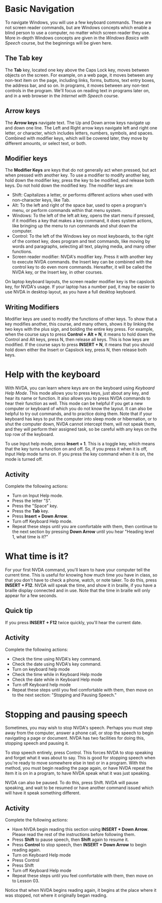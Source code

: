 Basic Navigation
================

To navigate Windows, you will use a few keyboard commands. These are not screen
reader commands, but are Windows concepts which enable a blind person to
use a computer, no matter which screen reader they use. More in-depth
Windows concepts are given in the *Windows Basics with Speech* course,
but the beginnings will be given here.

The Tab key
-----------

The **Tab** key, located one key above the Caps Lock key, moves between
objects on the screen. For example, on a web page, it moves between any
non-text item on the page, including links, forms, buttons, text entry
boxes, the address bar, and so on. In programs, it moves between any
non-text controls in the program. We'll focus on reading text in
programs later on, and in a web browser in the *Internet with Speech*
course.

Arrow keys
----------

The **Arrow keys** navigate text. The Up and Down arrow keys navigate up
and down one line. The Left and Right arrow keys navigate left and right
one letter, or character, which includes letters, numbers, symbols, and
spaces. Combined with modifier keys, which will be covered later, they
move by different amounts, or select text, or both.

Modifier keys
-------------

The **Modifier Keys** are keys that do not generally act when pressed,
but act when pressed with another key. To use a modifier to modify
another key, hold down the modifier key, press the key to be modified,
and release both keys. Do not hold down the modified key. The modifier
keys are:

- Shift: Capitalizes a letter, or performs different actions when used
    with non-character keys, like Tab.
- Alt: To the left and right of the space bar, used to open a
    program's menu, or perform commands within that menu system.
- Windows: To the left of the left alt key, opens the start menu if
    pressed, if it modifies a key that makes a key command, it does
    system actions, like bringing up the menu to run commands and shut
    down the computer.
- Control: To the left of the Windows key on most keyboards, to the
    right of the context key, does program and text commands, like
    moving by words and paragraphs, selecting all text, playing media,
    and many other functions.
- Screen reader modifier: NVDA's modifier key. Press it with
    another key to execute NVDA commands. the Insert key can be
    combined with the control key to do even more commands. Hereafter,
    it will be called the NVDA key, or the Insert key, in other
    courses.

On laptop keyboard layouts, the screen reader modifier key is the
capslock key, for NVDA's usage. If your laptop has a number pad, it may
be easier to use NVDA in desktop layout, as you have a full desktop
keyboard.

Writing Modifiers
-----------------

Modifier keys are used to modify the functions of other keys. To show
that a key modifies another, this course, and many others, shows it by
linking the two keys with the plus sign, and bolding the entire key
press. For example, when the course says to press **Control + Alt +
N**, it means to hold down the Control and Alt keys, press N, then
release all keys. This is how keys are modified. If the course says to
press **INSERT + N**, it means that you should hold down either the
Insert or Capslock key, press N, then release both keys.

Help with the keyboard
======================

With NVDA, you can learn where keys are on the keyboard using *Keyboard
Help Mode*. This mode allows you to press keys, just about any key, and
hear its name or function. It also allows you to press NVDA commands to
hear their function as well. This mode can be helpful if you get a new
computer or keyboard of which you do not know the layout. It can also be
helpful to try out commands, and to practice doing them. Note that if
your keyboard has keys to put the computer into sleep mode or
hibernation, or to shut the computer down, NVDA cannot intercept them,
will not speak them, and they will perform their assigned task, so be
careful with any keys on the top row of the keyboard.

To use Input help mode, press **Insert + 1**. This is a toggle key,
which means that the key turns a function on and off. So, if you press
it when it is off, Input Help mode turns on. If you press the key
command when it is on, the mode is turned off.

Activity
--------

Complete the following actions:

-   Turn on Input Help mode.
-   Press the letter "S".
-   Press the "Space" key.
-   Press the **Tab** key.
-   Press **Insert + Down Arrow**.
-   Turn off Keyboard Help mode.
-   Repeat these steps until you are comfortable with them, then
    continue to the next section by pressing **Down Arrow** until you
    hear "Heading level 1, what time is it?"

What time is it?
================

For your first NVDA command, you'll learn to have your computer tell the
current time. This is useful for knowing how much time you have in
class, so that you don't have to check a phone, watch, or note taker. To
do this, press **INSERT + F12**. NVDA will speak the time, and show it
in braille, if you have a braille display connected and in use. Note
that the time in braille will only appear for a few seconds.

Quick tip
---------

If you press **INSERT + F12** twice quickly, you'll hear the current
date.

Activity
--------

Complete the following actions:

-   Check the time using NVDA's key command.
-   Check the date using NVDA's key command.
-   Turn on keyboard help mode
-   Check the time while in Keyboard Help mode
-   Check the date while in Keyboard Help mode
-   Turn off Keyboard help mode
-   Repeat these steps until you feel comfortable with them, then move
    on to the next section: "Stopping and Pausing Speech."

Stopping and pausing speech
===========================

Sometimes, you may wish to stop NVDA's speech. Perhaps you must step
away from the computer, answer a phone call, or stop the speech to begin
navigating a page or document. NVDA has two facilities for doing this,
stopping speech and pausing it.

To stop speech entirely, press Control. This forces NVDA to stop
speaking and forget what it was about to say. This is good for stopping
speech when you're ready to move somewhere else in text or in a program.
With this method, you must begin reading the page again, or have NVDA
repeat the item it is on in a program, to have NVDA speak what it was
just speaking.

NVDA can also be paused. To do this, press Shift. NVDA will pause
speaking, and wait to be resumed or have another command issued which
will have it speak something different.

Activity
--------

Complete the following actions:

-   Have NVDA begin reading this section using **INSERT + Down Arrow**.
    Please read the rest of the instructions before following them.
-   Press **Shift** to pause speech, then **Shift** again to resume it.
-   Press **Control** to stop speech, then **INSERT + Down Arrow** to
    begin reading again.
-   Turn on Keyboard Help mode
-   Press Control
-   Press Shift
-   Turn off Keyboard Help mode
-   Repeat these steps until you feel comfortable with them, then move
    on to Lesson 03.

Notice that when NVDA begins reading again, it begins at the place where
it was stopped, not where it originally began reading.
